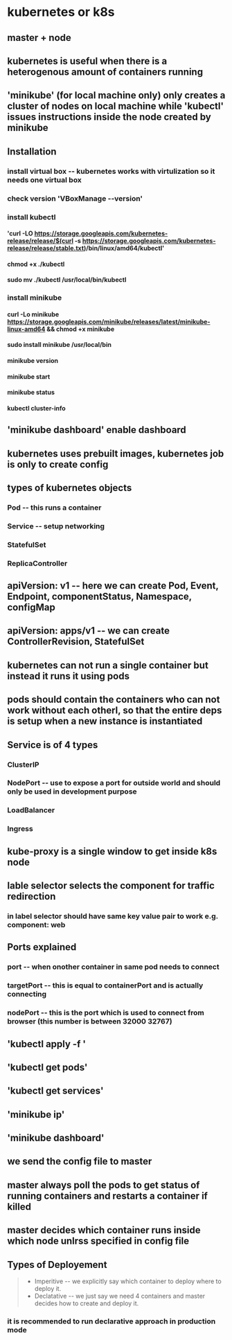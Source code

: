 # kubernetes or k8s
## master + node
## kubernetes is useful when there is a heterogenous amount of containers running
## 'minikube' (for local machine only) only creates a cluster of nodes on local machine while 'kubectl' issues instructions inside the node created by minikube
## Installation
### install virtual box -- kubernetes works with virtulization so it needs one virtual box
### check version 'VBoxManage --version'
### install kubectl 
#### 'curl -LO https://storage.googleapis.com/kubernetes-release/release/$(curl -s https://storage.googleapis.com/kubernetes-release/release/stable.txt)/bin/linux/amd64/kubectl'
#### chmod +x ./kubectl
#### sudo mv ./kubectl /usr/local/bin/kubectl
### install minikube
#### curl -Lo minikube https://storage.googleapis.com/minikube/releases/latest/minikube-linux-amd64 && chmod +x minikube
#### sudo install minikube /usr/local/bin
#### minikube version
#### minikube start
#### minikube status
#### kubectl cluster-info
## 'minikube dashboard' enable dashboard
## kubernetes uses prebuilt images, kubernetes job is only to create config
## types of kubernetes objects
### Pod -- this runs a container
### Service -- setup networking
### StatefulSet
### ReplicaController
## apiVersion: v1 -- here we can create Pod, Event, Endpoint, componentStatus, Namespace, configMap
## apiVersion: apps/v1 -- we can create ControllerRevision, StatefulSet
## kubernetes can not run a single container but instead it runs it using pods
## pods should contain the containers who can not work without each otherl, so that the entire deps is setup when a new instance is instantiated
## Service is of 4 types
### ClusterIP
### NodePort -- use to expose a port for outside world and should only be used in development purpose
### LoadBalancer
### Ingress
## kube-proxy is a single window to get inside k8s node
## lable selector selects the component for traffic redirection
### in label selector should have same key value pair to work e.g. component: web
## Ports explained
### port -- when onother container in same pod needs to connect
### targetPort -- this is equal to containerPort and is actually connecting
### nodePort -- this is the port which is used to connect from browser (this number is between 32000 32767)
## 'kubectl apply -f <filename>'
## 'kubectl get pods'
## 'kubectl get services'
## 'minikube ip'
## 'minikube dashboard'
## we send the config file to master
## master always poll the pods to get status of running containers and restarts a container if killed
## master decides which container runs inside which node unlrss specified in config file
## Types of Deployement
> - Imperitive -- we explicitly say which container to deploy where to deploy it.
> - Declatative -- we just say we need 4 containers and master decides how to create and deploy it.
### it is recommended to run declarative approach in production mode
